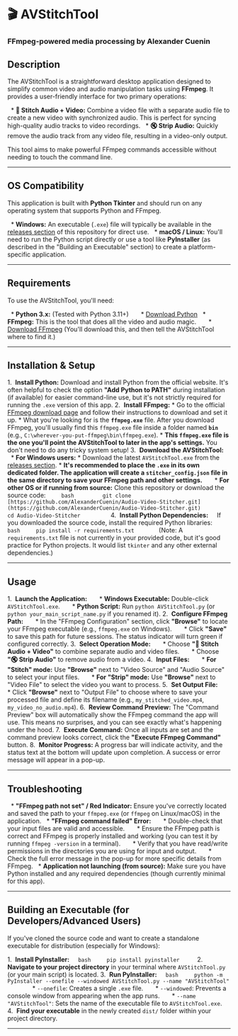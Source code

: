 # 🎬 AVStitchTool

### FFmpeg-powered media processing by Alexander Cuenin

## Description

The AVStitchTool is a straightforward desktop application designed to simplify common video and audio manipulation tasks using **FFmpeg**. It provides a user-friendly interface for two primary operations:

  * **🔗 Stitch Audio + Video:** Combine a video file with a separate audio file to create a new video with synchronized audio. This is perfect for syncing high-quality audio tracks to video recordings.
  * **🔇 Strip Audio:** Quickly remove the audio track from any video file, resulting in a video-only output.

This tool aims to make powerful FFmpeg commands accessible without needing to touch the command line.

-----

## OS Compatibility

This application is built with **Python Tkinter** and should run on any operating system that supports Python and FFmpeg.

  * **Windows:** An executable (`.exe`) file will typically be available in the [releases section](https://github.com/AlexanderCuenin/Audio-Video-Stitcher/releases) of this repository for direct use.
  * **macOS / Linux:** You'll need to run the Python script directly or use a tool like **PyInstaller** (as described in the "Building an Executable" section) to create a platform-specific application.

-----

## Requirements

To use the AVStitchTool, you'll need:

  * **Python 3.x:** (Tested with Python 3.11+)
      * [Download Python](https://www.python.org/downloads/)
  * **FFmpeg:** This is the tool that does all the video and audio magic.
      * [Download FFmpeg](https://ffmpeg.org/download.html) (You'll download this, and then tell the AVStitchTool where to find it.)

-----

## Installation & Setup

1.  **Install Python:** Download and install Python from the official website. It's often helpful to check the option **"Add Python to PATH"** during installation (if available) for easier command-line use, but it's not strictly required for running the `.exe` version of this app.
2.  **Install FFmpeg:**
    * Go to the official [FFmpeg download page](https://ffmpeg.org/download.html) and follow their instructions to download and set it up.
    * What you're looking for is the **`ffmpeg.exe`** file. After you download FFmpeg, you'll usually find this `ffmpeg.exe` file inside a folder named **`bin`** (e.g., `C:\wherever-you-put-ffmpeg\bin\ffmpeg.exe`).
    * **This `ffmpeg.exe` file is the one you'll point the AVStitchTool to later in the app's settings.** You don't need to do any tricky system setup!
3.  **Download the AVStitchTool:**
      * **For Windows users:**
        * Download the latest `AVStitchTool.exe` from the [releases section](https://github.com/AlexanderCuenin/Audio-Video-Stitcher/releases).
        * **It's recommended to place the `.exe` in its own dedicated folder. The application will create a `stitcher_config.json` file in the same directory to save your FFmpeg path and other settings.**
      * **For other OS or if running from source:** Clone this repository or download the source code:
        ```bash
        git clone [https://github.com/AlexanderCuenin/Audio-Video-Stitcher.git](https://github.com/AlexanderCuenin/Audio-Video-Stitcher.git)
        cd Audio-Video-Stitcher
        ```
4.  **Install Python Dependencies:**
    If you downloaded the source code, install the required Python libraries:
    ```bash
    pip install -r requirements.txt
    ```
    (Note: A `requirements.txt` file is not currently in your provided code, but it's good practice for Python projects. It would list `tkinter` and any other external dependencies.)

-----

## Usage

1.  **Launch the Application:**
      * **Windows Executable:** Double-click `AVStitchTool.exe`.
      * **Python Script:** Run `python AVStitchTool.py` (or `python your_main_script_name.py` if you renamed it).
2.  **Configure FFmpeg Path:**
      * In the "FFmpeg Configuration" section, click **"Browse"** to locate your FFmpeg executable (e.g., `ffmpeg.exe` on Windows).
      * Click **"Save"** to save this path for future sessions. The status indicator will turn green if configured correctly.
3.  **Select Operation Mode:**
      * Choose **"🔗 Stitch Audio + Video"** to combine separate audio and video files.
      * Choose **"🔇 Strip Audio"** to remove audio from a video.
4.  **Input Files:**
      * **For "Stitch" mode:** Use **"Browse"** next to "Video Source" and "Audio Source" to select your input files.
      * **For "Strip" mode:** Use **"Browse"** next to "Video File" to select the video you want to process.
5.  **Set Output File:**
      * Click **"Browse"** next to "Output File" to choose where to save your processed file and define its filename (e.g., `my_stitched_video.mp4`, `my_video_no_audio.mp4`).
6.  **Review Command Preview:** The "Command Preview" box will automatically show the FFmpeg command the app will use. This means no surprises, and you can see exactly what's happening under the hood.
7.  **Execute Command:** Once all inputs are set and the command preview looks correct, click the **"Execute FFmpeg Command"** button.
8.  **Monitor Progress:** A progress bar will indicate activity, and the status text at the bottom will update upon completion. A success or error message will appear in a pop-up.

-----

## Troubleshooting

  * **"FFmpeg path not set" / Red Indicator:** Ensure you've correctly located and saved the path to your `ffmpeg.exe` (or `ffmpeg` on Linux/macOS) in the application.
  * **"FFmpeg command failed" Error:**
      * Double-check that your input files are valid and accessible.
      * Ensure the FFmpeg path is correct and FFmpeg is properly installed and working (you can test it by running `ffmpeg -version` in a terminal).
      * Verify that you have read/write permissions in the directories you are using for input and output.
      * Check the full error message in the pop-up for more specific details from FFmpeg.
  * **Application not launching (from source):** Make sure you have Python installed and any required dependencies (though currently minimal for this app).

-----

## Building an Executable (for Developers/Advanced Users)

If you've cloned the source code and want to create a standalone executable for distribution (especially for Windows):

1.  **Install PyInstaller:**
    ```bash
    pip install pyinstaller
    ```
2.  **Navigate to your project directory** in your terminal where `AVStitchTool.py` (or your main script) is located.
3.  **Run PyInstaller:**
    ```bash
    python -m PyInstaller --onefile --windowed AVStitchTool.py --name "AVStitchTool"
    ```
      * `--onefile`: Creates a single `.exe` file.
      * `--windowed`: Prevents a console window from appearing when the app runs.
      * `--name "AVStitchTool"`: Sets the name of the executable file to `AVStitchTool.exe`.
4.  **Find your executable** in the newly created `dist/` folder within your project directory.

-----
